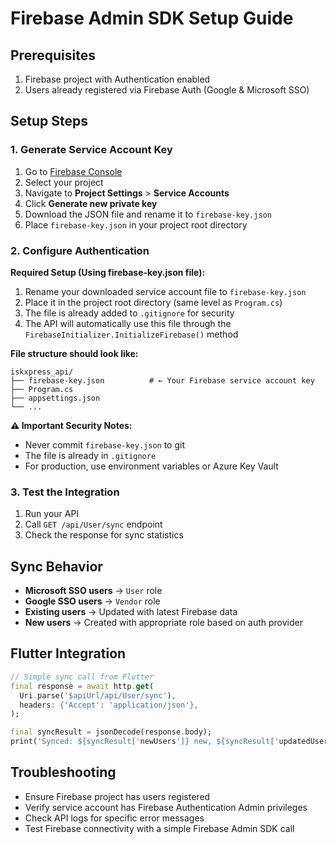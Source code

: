 # Firebase Admin SDK Setup Guide

## Prerequisites
1. Firebase project with Authentication enabled
2. Users already registered via Firebase Auth (Google & Microsoft SSO)

## Setup Steps

### 1. Generate Service Account Key
1. Go to [Firebase Console](https://console.firebase.google.com)
2. Select your project
3. Navigate to **Project Settings** > **Service Accounts**
4. Click **Generate new private key**
5. Download the JSON file and rename it to `firebase-key.json`
6. Place `firebase-key.json` in your project root directory

### 2. Configure Authentication

**Required Setup (Using firebase-key.json file):**
1. Rename your downloaded service account file to `firebase-key.json`
2. Place it in the project root directory (same level as `Program.cs`)
3. The file is already added to `.gitignore` for security
4. The API will automatically use this file through the `FirebaseInitializer.InitializeFirebase()` method

**File structure should look like:**
```
iskxpress_api/
├── firebase-key.json          # ← Your Firebase service account key
├── Program.cs
├── appsettings.json
└── ...
```

**⚠️ Important Security Notes:**
- Never commit `firebase-key.json` to git
- The file is already in `.gitignore` 
- For production, use environment variables or Azure Key Vault

### 3. Test the Integration
1. Run your API
2. Call `GET /api/User/sync` endpoint
3. Check the response for sync statistics

## Sync Behavior
- **Microsoft SSO users** → `User` role
- **Google SSO users** → `Vendor` role
- **Existing users** → Updated with latest Firebase data
- **New users** → Created with appropriate role based on auth provider

## Flutter Integration
```dart
// Simple sync call from Flutter
final response = await http.get(
  Uri.parse('$apiUrl/api/User/sync'),
  headers: {'Accept': 'application/json'},
);

final syncResult = jsonDecode(response.body);
print('Synced: ${syncResult['newUsers']} new, ${syncResult['updatedUsers']} updated');
```

## Troubleshooting
- Ensure Firebase project has users registered
- Verify service account has Firebase Authentication Admin privileges
- Check API logs for specific error messages
- Test Firebase connectivity with a simple Firebase Admin SDK call 